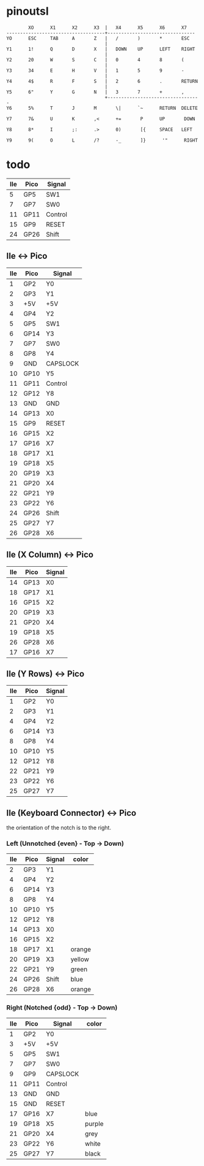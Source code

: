 # pinoutsl

```
        XO      X1      X2      X3  |   X4      X5      X6      X7
------------------------------------+--------------------------------
YO      ESC     TAB     A       Z   |   /       )       *       ESC
                                    |
Y1      1!      Q       D       X   |   DOWN    UP      LEFT    RIGHT
                                    |
Y2      20      W       S       C   |   0       4       8       (
                                    |
Y3      34      E       H       V   |   1       5       9       -
                                    |
Y4      4$      R       F       S   |   2       6       .       RETURN
                                    |
Y5      6"      Y       G       N   |   3       7       +       ,
                                    +----------------------------------
Y6      5%      T       J       M       \|      `~      RETURN  DELETE

Y7      7&      U       K       ,<      +=       P      UP       DOWN

Y8      8*      I       ;:      .>      0)       [{     SPACE   LEFT

Y9      9(      O       L       /?      -_       ]}      '"      RIGHT
```

# todo

| IIe | Pico | Signal  |
| --- | ---- | ------- |
| 5   | GP5  | SW1     |
| 7   | GP7  | SW0     |
| 11  | GP11 | Control |
| 15  | GP9  | RESET   |
| 24  | GP26 | Shift   |

## IIe <-> Pico

| IIe | Pico | Signal   |
| --- | ---- | -------- |
| 1   | GP2  | Y0       |
| 2   | GP3  | Y1       |
| 3   | +5V  | +5V      |
| 4   | GP4  | Y2       |
| 5   | GP5  | SW1      |
| 6   | GP14 | Y3       |
| 7   | GP7  | SW0      |
| 8   | GP8  | Y4       |
| 9   | GND  | CAPSLOCK |
| 10  | GP10 | Y5       |
| 11  | GP11 | Control  |
| 12  | GP12 | Y8       |
| 13  | GND  | GND      |
| 14  | GP13 | X0       |
| 15  | GP9  | RESET    |
| 16  | GP15 | X2       |
| 17  | GP16 | X7       |
| 18  | GP17 | X1       |
| 19  | GP18 | X5       |
| 20  | GP19 | X3       |
| 21  | GP20 | X4       |
| 22  | GP21 | Y9       |
| 23  | GP22 | Y6       |
| 24  | GP26 | Shift    |
| 25  | GP27 | Y7       |
| 26  | GP28 | X6       |

## IIe (X Column) <-> Pico

| IIe | Pico | Signal |
| --- | ---- | ------ |
| 14  | GP13 | X0     |
| 18  | GP17 | X1     |
| 16  | GP15 | X2     |
| 20  | GP19 | X3     |
| 21  | GP20 | X4     |
| 19  | GP18 | X5     |
| 26  | GP28 | X6     |
| 17  | GP16 | X7     |

## IIe (Y Rows) <-> Pico

| IIe | Pico | Signal |
| --- | ---- | ------ |
| 1   | GP2  | Y0     |
| 2   | GP3  | Y1     |
| 4   | GP4  | Y2     |
| 6   | GP14 | Y3     |
| 8   | GP8  | Y4     |
| 10  | GP10 | Y5     |
| 12  | GP12 | Y8     |
| 22  | GP21 | Y9     |
| 23  | GP22 | Y6     |
| 25  | GP27 | Y7     |

## IIe (Keyboard Connector) <-> Pico

the orientation of the notch is to the right.

### Left (Unnotched {even} - Top -> Down)

| IIe | Pico | Signal | color  |
| --- | ---- | ------ | ------ |
| 2   | GP3  | Y1     |        |
| 4   | GP4  | Y2     |        |
| 6   | GP14 | Y3     |        |
| 8   | GP8  | Y4     |        |
| 10  | GP10 | Y5     |        |
| 12  | GP12 | Y8     |        |
| 14  | GP13 | X0     |        |
| 16  | GP15 | X2     |        |
| 18  | GP17 | X1     | orange |
| 20  | GP19 | X3     | yellow |
| 22  | GP21 | Y9     | green  |
| 24  | GP26 | Shift  | blue   |
| 26  | GP28 | X6     | orange |

### Right (Notched {odd} - Top -> Down)

| IIe | Pico | Signal   | color  |
| --- | ---- | -------- | ------ |
| 1   | GP2  | Y0       |        |
| 3   | +5V  | +5V      |        |
| 5   | GP5  | SW1      |        |
| 7   | GP7  | SW0      |        |
| 9   | GP9  | CAPSLOCK |        |
| 11  | GP11 | Control  |        |
| 13  | GND  | GND      |        |
| 15  | GND  | RESET    |        |
| 17  | GP16 | X7       | blue   |
| 19  | GP18 | X5       | purple |
| 21  | GP20 | X4       | grey   |
| 23  | GP22 | Y6       | white  |
| 25  | GP27 | Y7       | black  |
